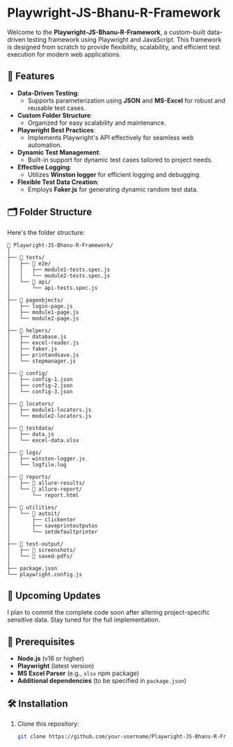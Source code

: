 # Playwright-JS-Bhanu-R-Framework

Welcome to the **Playwright-JS-Bhanu-R-Framework**, a custom-built data-driven testing framework using Playwright and JavaScript. This framework is designed from scratch to provide flexibility, scalability, and efficient test execution for modern web applications.

## 🚀 Features

- **Data-Driven Testing**: 
  - Supports parameterization using **JSON** and **MS-Excel** for robust and reusable test cases.
- **Custom Folder Structure**: 
  - Organized for easy scalability and maintenance.
- **Playwright Best Practices**: 
  - Implements Playwright's API effectively for seamless web automation.
- **Dynamic Test Management**: 
  - Built-in support for dynamic test cases tailored to project needs.
- **Effective Logging**: 
  - Utilizes **Winston logger** for efficient logging and debugging.
- **Flexible Test Data Creation**:
  - Employs **Faker.js** for generating dynamic random test data.

## 🗂️ Folder Structure
Here's the folder structure:
```
📁 Playwright-JS-Bhanu-R-Framework/
│
├── 📁 tests/
│   ├── 📁 e2e/
│   │   ├── module1-tests.spec.js
│   │   └── module2-tests.spec.js
│   └── 📁 api/
│       └── api-tests.spec.js
│
├── 📁 pageobjects/
│   ├── login-page.js
│   ├── module1-page.js
│   └── module2-page.js
│
├── 📁 helpers/
│   ├── database.js
│   ├── excel-reader.js
│   ├── faker.js
│   ├── printandsave.js
│   └── stepmanager.js
│
├── 📁 config/
│   ├── config-1.json
│   ├── config-2.json
│   └── config-3.json
│
├── 📁 locators/
│   ├── module1-locators.js
│   └── module2-locators.js
│
├── 📁 testdata/
│   ├── data.js
│   └── excel-data.xlsx
│
├── 📁 logs/
│   ├── winston-logger.js
│   └── logfile.log
│
├── 📁 reports/
│   ├── 📁 allure-results/
│   └── 📁 allure-report/
│       └── report.html
│
├── 📁 utilities/
│   └── 📁 autoit/
│       ├── clickenter
│       ├── saveprintoutputas
│       └── setdefaultprinter
│
├── 📁 test-output/
│   ├── 📁 screenshots/
│   └── 📁 saved-pdfs/
│
├── package.json
└── playwright.config.js
```


## 📅 Upcoming Updates

I plan to commit the complete code soon after altering project-specific sensitive data. Stay tuned for the full implementation.

## 📜 Prerequisites

- **Node.js** (v16 or higher)
- **Playwright** (latest version)
- **MS Excel Parser** (e.g., `xlsx` npm package)
- **Additional dependencies** (to be specified in `package.json`)

## 🛠️ Installation

1. Clone this repository:
   ```bash
   git clone https://github.com/your-username/Playwright-JS-Bhanu-R-Framework.git


